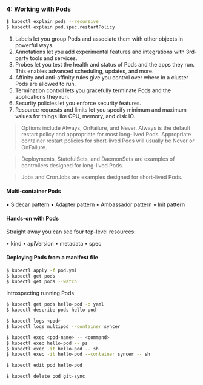 ### 4: Working with Pods

```bash
$ kubectl explain pods --recursive
$ kubectl explain pod.spec.restartPolicy
```

1. Labels let you group Pods and associate them with other objects in powerful ways.
1. Annotations let you add experimental features and integrations with 3rd-party tools and services.
1. Probes let you test the health and status of Pods and the apps they run. This enables advanced scheduling, updates, and more.
1. Affinity and anti-affinity rules give you control over where in a cluster Pods are allowed to run.
1. Termination control lets you gracefully terminate Pods and the applications they run.
1. Security policies let you enforce security features.
1. Resource requests and limits let you specify minimum and maximum values for things like CPU, memory, and disk IO.

> Options include Always, OnFailure, and Never. Always is the default restart policy and appropriate for most long-lived Pods.
Appropriate container restart policies for short-lived Pods will usually be Never or OnFailure.

> Deployments, StatefulSets, and DaemonSets are examples of controllers designed for long-lived Pods.

> Jobs and CronJobs are examples designed for short-lived Pods.


#### Multi-container Pods

• Sidecar pattern
• Adapter pattern
• Ambassador pattern
• Init pattern


#### Hands-on with Pods

Straight away you can see four top-level resources:

• kind
• apiVersion
• metadata
• spec


#### Deploying Pods from a manifest file

```bash
$ kubectl apply -f pod.yml
$ kubectl get pods
$ kubectl get pods --watch
```

Introspecting running Pods

```bash
$ kubectl get pods hello-pod -o yaml
$ kubectl describe pods hello-pod

$ kubectl logs <pod>
$ kubectl logs multipod --container syncer

$ kubectl exec <pod-name> -- <command>
$ kubectl exec hello-pod -- ps
$ kubectl exec -it hello-pod -- sh
$ kubectl exec -it hello-pod --container syncer -- sh

$ kubectl edit pod hello-pod

$ kubectl delete pod git-sync
```
